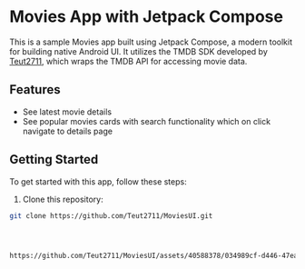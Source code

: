 # Movies App with Jetpack Compose

This is a sample Movies app built using Jetpack Compose, a modern toolkit for building native Android UI. It utilizes the TMDB SDK developed by [Teut2711](https://github.com/Teut2711/TMBDMovies), which wraps the TMDB API for accessing movie data.

## Features

- See latest movie details
- See popular movies cards with search functionality which on click navigate to details page

## Getting Started

To get started with this app, follow these steps:

1. Clone this repository:

```bash
git clone https://github.com/Teut2711/MoviesUI.git




https://github.com/Teut2711/MoviesUI/assets/40588378/034989cf-d446-47ea-9d41-910ecb8e8537

